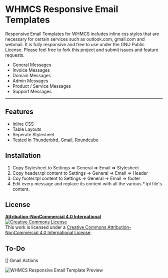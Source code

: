 # WHMCS Responsive Email Templates
Responsive Email Templates for WHMCS includes inline css styles that are necessary for certain services such as outlook.com, gmail.com and webmail. It is fully responsive and free to use under the GNU Public License. Please feel free to fork this project and submit issues and feature requests.
- General Messages
- Invoice Messages
- Domain Messages
- Admin Messages
- Product / Service Messages
- Support Messages

----------
## Features
- Inline CSS
- Table Layouts
- Seperate Stylesheet
- Tested in Thunderbird, Gmail, Roundcube

## Installation
1. Copy Stylesheet to Settings => General => Email => Stylesheet
2. Copy header.tpl content to Settings => General => Email => Header
3. Coy footer.tpl content to Settings => General => Email => footer
4. Edit every message and replace its content with all the various *.tpl file's content.

## License
[**Attribution-NonCommercial 4.0 International**](https://creativecommons.org/licenses/by-nc/4.0/legalcode)
<a rel="license" href="http://creativecommons.org/licenses/by-nc/4.0/"><img alt="Creative Commons License" style="border-width:0" src="https://i.creativecommons.org/l/by-nc/4.0/88x31.png" /></a><br />This work is licensed under a <a rel="license" href="http://creativecommons.org/licenses/by-nc/4.0/">Creative Commons Attribution-NonCommercial 4.0 International License</a>.

## To-Do
[] Gmail Actions

![WHMCS Responsive Email Template Preview](https://raw.githubusercontent.com/StrikeHawk-ecommerce/whmcs-responsive-email-templates/master/preview.png)
